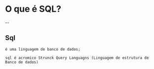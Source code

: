 
# O que é SQL?
--
## Sql 
    é uma linguagem de banco de dados;

    sql é acromico Strunck Query Languagns (Linguagem de estrutura de Banco de dados)